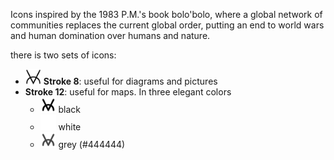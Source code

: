Icons inspired by the 1983 P.M.'s book bolo'bolo, where a global network of communities replaces the current global order, putting an end to world wars and human domination over humans and nature.

there is two sets of icons:
- <img src="./Bologlyph-black8/Bologlyph-dala.svg" width="25"> **Stroke 8**: useful for diagrams and pictures
- **Stroke 12**: useful for maps. In three elegant colors
  - <img src="./Bologlyph-black12/Bologlyph-dala.svg" width="25"> black
  - <img src="./Bologlyph-white/Bologlyph-dala.svg" width="25" style="background-color:red;"> white
  - <img src="./Bologlyph-%23444444/Bologlyph-dala.svg" width="25"> grey (#444444)   

